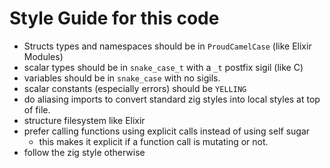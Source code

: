 # Style Guide for this code

- Structs types and namespaces should be in `ProudCamelCase` (like Elixir Modules)
- scalar types should be in `snake_case_t` with a `_t` postfix sigil (like C)
- variables should be in `snake_case` with no sigils.
- scalar constants (especially errors) should be `YELLING`
- do aliasing imports to convert standard zig styles into local styles at top of file.
- structure filesystem like Elixir
- prefer calling functions using explicit calls instead of using self sugar
  - this makes it explicit if a function call is mutating or not.
- follow the zig style otherwise
